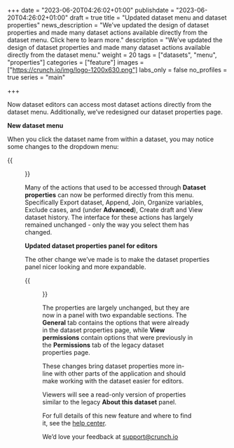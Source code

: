 +++
date = "2023-06-20T04:26:02+01:00"
publishdate = "2023-06-20T04:26:02+01:00"
draft = true
title = "Updated dataset menu and dataset properties"
news_description = "We’ve updated the design of dataset properties and made many dataset actions available directly from the dataset menu. Click here to learn more."
description = "We’ve updated the design of dataset properties and made many dataset actions available directly from the dataset menu."
weight = 20
tags = ["datasets", "menu", "properties"]
categories = ["feature"]
images = ["https://crunch.io/img/logo-1200x630.png"]
labs_only = false
no_profiles = true
series = "main"

+++

Now dataset editors can access most dataset actions directly from the dataset menu. Additionally, we’ve redesigned our dataset properties page.

**New dataset menu**

When you click the dataset name from within a dataset, you may notice some changes to the dropdown menu:

{{<figure src="https://player-crunch-io.s3.amazonaws.com/help-crunch-io/screenshots/dataset-properties-announcement-01.png" width=300 class="img-fluid">}}

Many of the actions that used to be accessed through **Dataset properties** can now be performed directly from this menu. Specifically Export dataset, Append, Join, Organize variables, Exclude cases, and (under **Advanced**), Create draft and View dataset history. The interface for these actions has largely remained unchanged - only the way you select them has changed.

**Updated dataset properties panel for editors**

The other change we’ve made is to make the dataset properties panel nicer looking and more expandable.

{{<figure src="https://player-crunch-io.s3.amazonaws.com/help-crunch-io/screenshots/dataset-properties-announcement-02.png" class="img-fluid ">}}

The properties are largely unchanged, but they are now in a panel with two expandable sections. The **General** tab contains the options that were already in the dataset properties page, while **View permissions** contain options that were previously in the **Permissions** tab of the legacy dataset properties page.

These changes bring dataset properties more in-line with other parts of the application and should make working with the dataset easier for editors.

Viewers will see a read-only version of properties similar to the legacy **About this dataset** panel.

For full details of this new feature and where to find it, see the [help center](https://help.crunch.io/hc/en-us/articles/360040059632-Dataset-Properties).

We’d love your feedback at [support@crunch.io](mailto:support@crunch.io)
